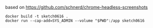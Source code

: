 based on https://github.com/schnerd/chrome-headless-screenshots

```
docker build -t sketch0616 .
docker run --cap-add=SYS_ADMIN --volume "$PWD":/app sketch0616
```
